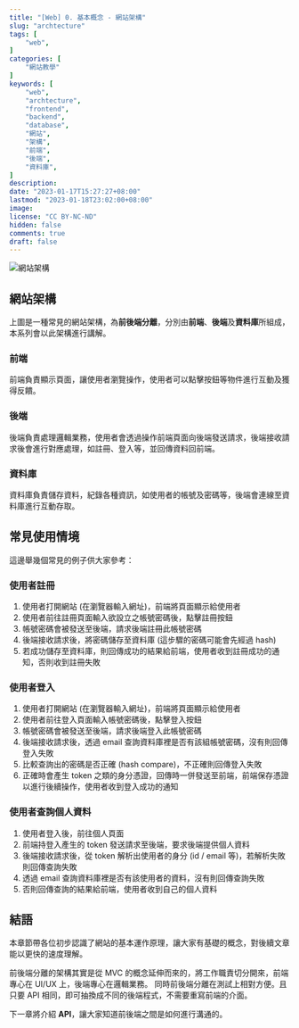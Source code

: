 ```yaml
---
title: "[Web] 0. 基本概念 - 網站架構"
slug: "archtecture"
tags: [
    "web",
]
categories: [
    "網站教學"
]
keywords: [
    "web",
    "archtecture",
    "frontend",
    "backend",
    "database",
    "網站",
    "架構",
    "前端",
    "後端",
    "資料庫",
]
description:
date: "2023-01-17T15:27:27+08:00"
lastmod: "2023-01-18T23:02:00+08:00"
image:
license: "CC BY-NC-ND"
hidden: false
comments: true
draft: false
---
```


![網站架構](https://i.imgur.com/W1j7pOq.png)

## 網站架構

上圖是一種常見的網站架構，為**前後端分離**，分別由**前端**、**後端**及**資料庫**所組成，本系列會以此架構進行講解。

### 前端

前端負責顯示頁面，讓使用者瀏覽操作，使用者可以點擊按鈕等物件進行互動及獲得反饋。

### 後端

後端負責處理邏輯業務，使用者會透過操作前端頁面向後端發送請求，後端接收請求後會進行對應處理，如註冊、登入等，並回傳資料回前端。

### 資料庫

資料庫負責儲存資料，紀錄各種資訊，如使用者的帳號及密碼等，後端會連線至資料庫進行互動存取。

## 常見使用情境

這邊舉幾個常見的例子供大家參考：

### 使用者註冊

1. 使用者打開網站 (在瀏覽器輸入網址)，前端將頁面顯示給使用者
2. 使用者前往註冊頁面輸入欲設立之帳號密碼後，點擊註冊按鈕
3. 帳號密碼會被發送至後端，請求後端註冊此帳號密碼
4. 後端接收請求後，將密碼儲存至資料庫 (這步驟的密碼可能會先經過 hash)
5. 若成功儲存至資料庫，則回傳成功的結果給前端，使用者收到註冊成功的通知，否則收到註冊失敗

### 使用者登入

1. 使用者打開網站 (在瀏覽器輸入網址)，前端將頁面顯示給使用者
2. 使用者前往登入頁面輸入帳號密碼後，點擊登入按鈕
3. 帳號密碼會被發送至後端，請求後端登入此帳號密碼
4. 後端接收請求後，透過 email 查詢資料庫裡是否有該組帳號密碼，沒有則回傳登入失敗
5. 比較查詢出的密碼是否正確 (hash compare)，不正確則回傳登入失敗
6. 正確時會產生 token 之類的身分憑證，回傳時一併發送至前端，前端保存憑證以進行後續操作，使用者收到登入成功的通知

### 使用者查詢個人資料

1. 使用者登入後，前往個人頁面
2. 前端持登入產生的 token 發送請求至後端，要求後端提供個人資料
3. 後端接收請求後，從 token 解析出使用者的身分 (id / email 等)，若解析失敗則回傳查詢失敗
4. 透過 email 查詢資料庫裡是否有該使用者的資料，沒有則回傳查詢失敗
5. 否則回傳查詢的結果給前端，使用者收到自己的個人資料

## 結語

本章節帶各位初步認識了網站的基本運作原理，讓大家有基礎的概念，對後續文章能以更快的速度理解。

前後端分離的架構其實是從 MVC 的概念延伸而來的，將工作職責切分開來，前端專心在 UI/UX 上，後端專心在邏輯業務。
同時前後端分離在測試上相對方便。且只要 API 相同，即可抽換成不同的後端程式，不需要重寫前端的介面。

下一章將介紹 **API**，讓大家知道前後端之間是如何進行溝通的。
